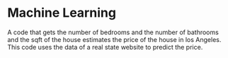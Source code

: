 # Machine Learning
A code that gets the number of bedrooms and the number of bathrooms and the sqft of the house estimates the price of the house in los Angeles.
This code uses the data of a real state website to predict the price.
